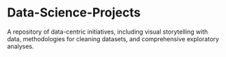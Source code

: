 # Data-Science-Projects
A repository of data-centric initiatives, including visual storytelling with data, methodologies for cleaning datasets, and comprehensive exploratory analyses.
